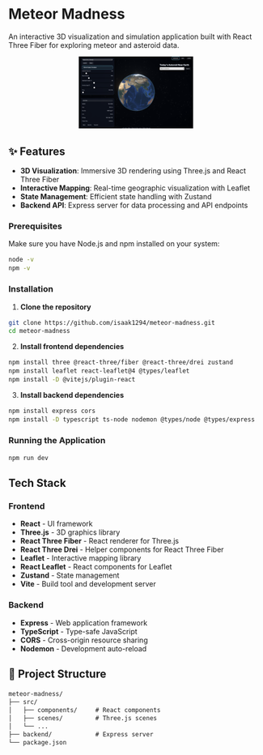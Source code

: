 # Meteor Madness

An interactive 3D visualization and simulation application built with React Three Fiber for exploring meteor and asteroid data.


<div align="center">
  <img src="./banner/Banner.png" alt="3D Visualization" width="45%">
</div>


## ✨ Features

- **3D Visualization**: Immersive 3D rendering using Three.js and React Three Fiber
- **Interactive Mapping**: Real-time geographic visualization with Leaflet
- **State Management**: Efficient state handling with Zustand
- **Backend API**: Express server for data processing and API endpoints

### Prerequisites

Make sure you have Node.js and npm installed on your system:

```bash
node -v
npm -v
```

### Installation

1. **Clone the repository**
```bash
git clone https://github.com/isaak1294/meteor-madness.git
cd meteor-madness
```

2. **Install frontend dependencies**
```bash
npm install three @react-three/fiber @react-three/drei zustand
npm install leaflet react-leaflet@4 @types/leaflet
npm install -D @vitejs/plugin-react
```

3. **Install backend dependencies**
```bash
npm install express cors
npm install -D typescript ts-node nodemon @types/node @types/express
```

### Running the Application

```bash
npm run dev
```

## Tech Stack

### Frontend
- **React** - UI framework
- **Three.js** - 3D graphics library
- **React Three Fiber** - React renderer for Three.js
- **React Three Drei** - Helper components for React Three Fiber
- **Leaflet** - Interactive mapping library
- **React Leaflet** - React components for Leaflet
- **Zustand** - State management
- **Vite** - Build tool and development server

### Backend
- **Express** - Web application framework
- **TypeScript** - Type-safe JavaScript
- **CORS** - Cross-origin resource sharing
- **Nodemon** - Development auto-reload

## 📁 Project Structure

```
meteor-madness/
├── src/
│   ├── components/     # React components
│   ├── scenes/         # Three.js scenes
│   └── ...
├── backend/            # Express server
└── package.json
```
